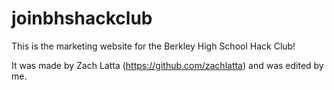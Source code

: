# joinbhshackclub
This is the marketing website for the Berkley High School Hack Club!

It was made by Zach Latta (https://github.com/zachlatta) and was edited by me.
